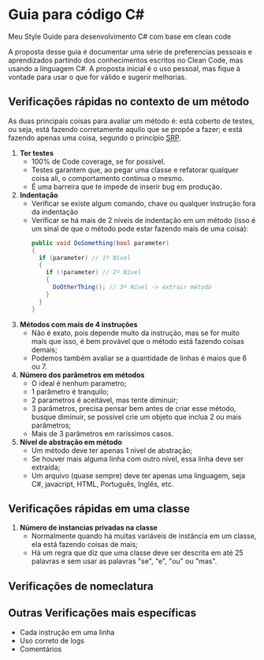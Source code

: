 # Guia para código C#

Meu Style Guide para desenvolvimento C# com base em clean code

A proposta desse guia é documentar uma série de preferencias pessoais e aprendizados partindo dos conhecimentos escritos no Clean Code, mas usando a linguagem C#. A proposta inicial é o uso pessoal, mas fique à vontade para usar o que for válido e sugerir melhorias.

## Verificações rápidas no contexto de um método
As duas principais coisas para avaliar um método é: está coberto de testes, ou seja, está fazendo corretamente aquilo que se propõe a fazer; e está fazendo apenas uma coisa, segundo o princípio [SRP](https://en.wikipedia.org/wiki/Single-responsibility_principle).

1. **Ter testes**
    - 100% de Code coverage, se for possível.
    - Testes garantem que, ao pegar uma classe e refatorar qualquer coisa ali, o comportamento continua o mesmo.
    - É uma barreira que te impede de inserir bug em produção.
2. **Indentação**
    - Verificar se existe algum comando, chave ou qualquer instrução fora da indentação
    - Verificar se há mais de 2 níveis de indentação em um método (isso é um sinal de que o método pode estar fazendo mais de uma coisa):
      ```csharp
      public void DoSomething(bool parameter)
      {
        if (parameter) // 1º Nível
        {
          if (!parameter) // 2º Nível
          {
            DoOtherThing(); // 3º Nível -> extrair método
          }
        }
      }
      ```
3. **Métodos com mais de 4 instruções**
    - Não é exato, pois depende muito da instrução, mas se for muito mais que isso, é bem provável que o método está fazendo coisas demais;
    - Podemos também avaliar se a quantidade de linhas é maios que 6 ou 7.
4. **Número dos parâmetros em métodos**
    - O ideal é nenhum parametro;
    - 1 parâmetro é tranquilo;
    - 2 parametros é aceitável, mas tente dimínuir;
    - 3 parâmetros, precisa pensar bem antes de criar esse método, busque diminuir, se possível crie um objeto que inclua 2 ou mais parâmetros;
    - Mais de 3 parâmetros em raríssimos casos.
5. **Nível de abstração em método**
    - Um método deve ter apenas 1 nível de abstração;
    - Se houver mais alguma linha com outro nível, essa linha deve ser extraída;
    - Um arquivo (quase sempre) deve ter apenas uma linguagem, seja C#, javacript, HTML, Português, Inglês, etc.

## Verificações rápidas em uma classe

1. **Número de instancias privadas na classe**
    - Normalmente quando há muitas variáveis de instância em um classe, ela está fazendo coisas de mais;
    - Há um regra que diz que uma classe deve ser descrita em até 25 palavras e sem usar as palavras "se", "e", "ou" ou "mas".


## Verificações de nomeclatura

## Outras Verificações mais específicas
- Cada instrução em uma linha
- Uso correto de logs
- Comentários
